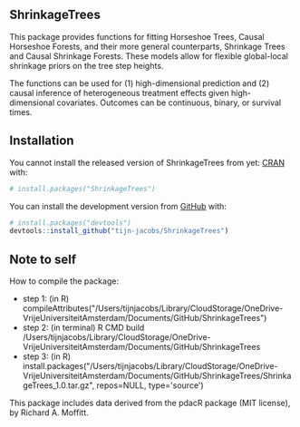 ## ShrinkageTrees
This package provides functions for fitting Horseshoe Trees, Causal Horseshoe Forests, and their more general counterparts, Shrinkage Trees and Causal Shrinkage Forests. These models allow for flexible global-local shrinkage priors on the tree step heights.

The functions can be used for (1) high-dimensional prediction and (2) causal inference of heterogeneous treatment effects given high-dimensional covariates. Outcomes can be continuous, binary, or survival times.

## Installation

You cannot install the released version of ShrinkageTrees from yet:
[CRAN](https://CRAN.R-project.org) with:

``` r
# install.packages("ShrinkageTrees")
```

You can install the development version from [GitHub](https://github.com/) with:

``` r
# install.packages("devtools")
devtools::install_github("tijn-jacobs/ShrinkageTrees")
```




## Note to self
 
How to compile the package:
* step 1: (in R) compileAttributes("/Users/tijnjacobs/Library/CloudStorage/OneDrive-VrijeUniversiteitAmsterdam/Documents/GitHub/ShrinkageTrees")
* step 2: (in terminal) R CMD build /Users/tijnjacobs/Library/CloudStorage/OneDrive-VrijeUniversiteitAmsterdam/Documents/GitHub/ShrinkageTrees
* step 3: (in R) install.packages("/Users/tijnjacobs/Library/CloudStorage/OneDrive-VrijeUniversiteitAmsterdam/Documents/GitHub/ShrinkageTrees/ShrinkageTrees_1.0.tar.gz", repos=NULL, type='source')






This package includes data derived from the pdacR package (MIT license), by Richard A. Moffitt. 
